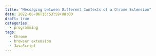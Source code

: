 ```yaml
---
title: "Messaging between Different Contexts of a Chrome Extension"
date: 2022-06-06T15:53:59+08:00
draft: true
categories:
  - programming
tags:
  - Chrome
  - browser extension
  - JavaScript
---
```


